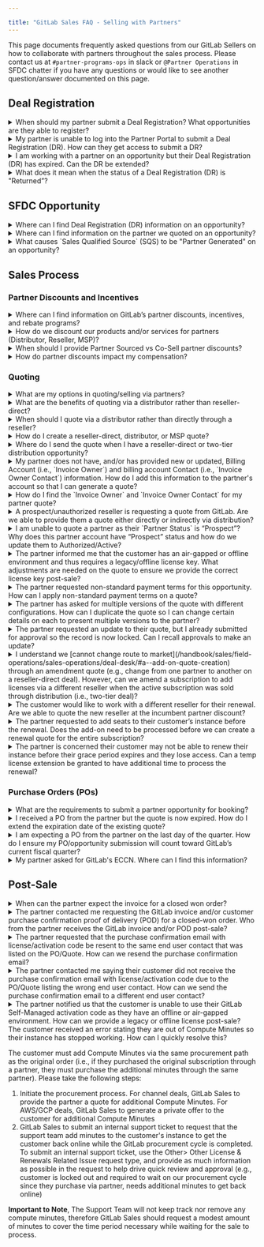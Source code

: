 ```yaml
---

title: "GitLab Sales FAQ - Selling with Partners"
---
```







<link rel="stylesheet" type="text/css" href="/stylesheets/biztech.css" />




This page documents frequently asked questions from our GitLab Sellers on how to collaborate with partners throughout the sales process. Please contact us at `#partner-programs-ops` in slack or `@Partner Operations` in SFDC chatter if you have any questions or would like to see another question/answer documented on this page.

## Deal Registration

<details>
<summary markdown="span">
When should my partner submit a Deal Registration? What opportunities are they able to register?
</summary>

GitLab has a [Partner Sourced Deal Registration](/handbook/sales/field-operations/channel-operations/#partner-sourced-deal-registration) (DR) program for Resale, MSP, and Referral opportunities. The partner should submit a Partner Sourced DR for an opportunity where they are **bringing net-new business to GitLab**, which can apply to opportunities for new logo, co-term add-on/upsell, or add-on/upsell as part of a renewal. Note, we can only approve one Partner Sourced DR for an opportunity, as only one partner can source a deal. Partners should not submit a Partner Sourced DR if they did not source the opportunity, and will generally receive Co-Sell discounts for these deals. Please refer to GitLab’s [Internal Incentive Guide](https://docs.google.com/document/d/1qiT_2EsnL20c4w0hyZ_CGaJQIzj8CSCsHERoR80cwws/edit#heading=h.9e3o7yaxw8mu) for more information on partner program discounts.

GitLab also has a [Service Attach DR](/handbook/sales/field-operations/channel-operations/#service-attach-opportunities) program which applies to opportunities where partners are selling their own professional services into a customer environment at the time of a GitLab product sale.

</details>

<details>
<summary markdown="span">
My partner is unable to log into the Partner Portal to submit a Deal Registration (DR). How can they get access to submit a DR?
</summary>

If the partner contact has a Partner Portal account but is unable to login, they can [select “Forgot Password”](https://partners.gitlab.com/English/) to reset their password. If they do not have a Partner Portal account, they can [select “Request Portal Access”](https://partners.gitlab.com/English/) to set up an account. Please have the partner contact `partnersupport@gitlab.com` for assistance ​​if they have followed the directions but are still having issues.

Note, to submit a Deal Registration, the partner must first be an authorized GitLab partner as well as have completed the [required training](/handbook/resellers/channel-working-with-GitLab/#training--certification-requirements-for-transactions-deal-registrations-nfrs-and-letters-of-authorization-loas) in order to be granted access to submit a DR.

</details>

<details>
<summary markdown="span">
I am working with a partner on an opportunity but their Deal Registration (DR) has expired. Can the DR be extended?
</summary>

Yes, the expired DR can be [extended](/handbook/sales/field-operations/channel-operations/#rules-of-engagement-for-partner-sourced-deal-registration) for 30 days by the Channel Account Manager. Please chatter the Channel Account Manager to request that they extend the DR. If you need an extension longer than 30 days, please chatter `@Partner Operations` and provide the new date the registration should expire.

</details>

<details>
<summary markdown="span">
What does it mean when the status of a Deal Registration (DR) is "Returned”?
</summary>

The Channel Account Manager (CAM) assigned to the DR has reviewed and sent it back to the resale partner for additional information/context. Once the resale partner reviews and responds to the CAM's feedback, the CAM will be notified to review and action the updated DR.

</details>


## SFDC Opportunity

<details>
<summary markdown="span">
Where can I find Deal Registration (DR) information on an opportunity?
</summary>

DR information can be found in two areas on the opportunity:
- “Registrations” section in the related list quick links section at the top of the opportunity. This section contains all DRs attached to an opportunity, including approved, expired, rejected, and pending Partner Sourced DRs as well as Service Attach DRs.

![Opp DR Top Section](/handbook/sales/field-operations/channel-operations/images/opp_top_section.png "Deal Registration Opp")

- “Partner Sourced Deal Registration” section in the body of the opportunity which contains the approved Partner Sourced DR.

![DR Section](/handbook/sales/field-operations/channel-operations/images/dr_section.png "Deal Registration Section in Opp")

</details>

<details>
<summary markdown="span">
Where can I find information on the partner we quoted on an opportunity?
</summary>

Please refer to the “Primary Quote Partner Details” section of the opportunity which displays the partner information from the Primary Quote.

![Primary Quote Section](/handbook/sales/field-operations/channel-operations/images/quote_section.png "Primary Quote Section")

</details>

<details>
<summary markdown="span">
What causes `Sales Qualified Source` (SQS) to be "Partner Generated" on an opportunity?
</summary>

SQS on the opportunity will be "Partner Generated" if (i) there is an approved Partner Sourced Deal Registration or the Initial Source is Partner Qualified Lead. Refer to the [Partner Operations handbook](/handbook/sales/field-operations/channel-operations/#sfdc-opportunity-source-field-values-for-channel) for further details.

</details>


## Sales Process

### Partner Discounts and Incentives

<details>
<summary markdown="span">
Where can I find information on GitLab’s partner discounts, incentives, and rebate programs?
</summary>

Please refer to the [Internal Incentive Guide](https://docs.google.com/document/d/1qiT_2EsnL20c4w0hyZ_CGaJQIzj8CSCsHERoR80cwws/edit#heading=h.9e3o7yaxw8mu) which contains information on our partner discounts, incentives, rebate programs and more.

</details>

<details>
<summary markdown="span">
How do we discount our products and/or services for partners (Distributor, Reseller, MSP)?
</summary>

Please refer to the [Internal Incentive Guide](https://docs.google.com/document/d/1qiT_2EsnL20c4w0hyZ_CGaJQIzj8CSCsHERoR80cwws/edit#heading=h.9e3o7yaxw8mu) to obtain partner program discounts for our products and services.

</details>

<details>
<summary markdown="span">
When should I provide Partner Sourced vs Co-Sell partner discounts?
</summary>

If the opportunity is for new or add-on/upsell business:
- **sourced** by the partner (including adding licenses as part of a renewal opportunity), the partner should submit a Partner Sourced Deal Registration (DR) for the opportunity. The GitLab CAM and ASM will approve the DR and then you can provide Partner Sourced discounts to the DR partner for the new or add-on portion of the deal.
- **not sourced** by the partner, the partner will generally receive co-sell discounts.

If the opportunity is a flat renewal, refer to the [Partner Operations handbook](/handbook/sales/field-operations/channel-operations/#incumbency-renewals) for rules on partner incumbency.

Refer to the [Internal Incentive Guide](https://docs.google.com/document/d/1qiT_2EsnL20c4w0hyZ_CGaJQIzj8CSCsHERoR80cwws/edit#heading=h.9e3o7yaxw8mu) for information regarding our partner program discounts for your quote.

</details>

<details>
<summary markdown="span">
How do partner discounts impact my compensation?
</summary>

Please refer to GitLab's [channel neutral compensation policy](/handbook/sales/field-operations/channel-operations/#channel-neutral). Please contact the Sales Compensation team if you have any questions on a specific opportunity after reviewing the policy.

</details>


### Quoting

<details>
<summary markdown="span">
What are my options in quoting/selling via partners?
</summary>

- **Reseller** - GitLab quotes (i.e., sells to) the reseller, and reseller quotes the end customer. This is commonly referred to as a one-tier or reseller-direct deal
- **Distributor** - GitLab quotes (i.e., sells to) the distributor, distributor quotes the reseller, and reseller quotes the end customer. This is commonly referred to as a two-tier distribution deal
- **MSP** - GitLab quotes the MSP partner. The MSP partner purchases, holds title to, and manages the licenses that are used by their end customer, the MSP End User

</details>

<details>
<summary markdown="span">
What are the benefits of quoting via a distributor rather than reseller-direct?
</summary>

Please refer to the [Partner Operations handbook](/handbook/sales/field-operations/channel-operations/#why-does-gitlab-leverage-distribution) for details on the benefits of leveraging distribution.

</details>

<details>
<summary markdown="span">
When should I quote via a distributor rather than directly through a reseller?
</summary>

Please refer to the [Partner Operations handbook](/handbook/sales/field-operations/channel-operations/#distributor-requirements-and-coverage-by-geo-and-market) for details on distributor requirements and coverage by Geo and Market.

</details>

<details>
<summary markdown="span">
How do I create a reseller-direct, distributor, or MSP quote?
</summary>

Please refer to the [Partner Operations handbook](/handbook/sales/field-operations/channel-operations/#partner-quoting-overview-and-resources) for an overview of the partner quoting process and links to key resources including step-by-step quoting guides.

</details>

<details>
<summary markdown="span">
Where do I send the quote when I have a reseller-direct or two-tier distribution opportunity?
</summary>

The quote needs to be sent to the partner, not the customer. Specifically, if your quote is:
- reseller-direct, send the quote to your reseller contact only (ensure you do not copy the customer)
- via distribution, send the quote to your distributor contact only (ensure you do not copy the reseller or the customer). Please refer to the [Partner Operations handbook](/handbook/sales/field-operations/channel-operations/#distributor-requirements-and-coverage-by-geo-and-market) for distribution contact information

</details>

<details>
<summary markdown="span">
My partner does not have, and/or has provided new or updated, Billing Account (i.e., `Invoice Owner`) and billing account Contact (i.e., `Invoice Owner Contact`) information. How do I add this information to the partner's account so that I can generate a quote?
</summary>

Please refer to the [Partner Operations handbook](/handbook/sales/field-operations/channel-operations/#billing-account-and-billing-account-contact-on-partner-account-record) for details on how to add or update billing information on the Partner Account record.

</details>

<details>
<summary markdown="span">
How do I find the `Invoice Owner` and `Invoice Owner Contact` for my partner quote?
</summary>

The `Invoice Owner` and `Invoice Owner Contact` on a partner quote represent the partner’s Billing Account and billing account Contact records, respectively. Please refer to the [Partner Operations handbook](/handbook/sales/field-operations/channel-operations/#how-to-find-partner-billing-records-in-sfdc-and-use-for-quoting) for details on how to find these records in SFDC and use them for quoting.

</details>

<details>
<summary markdown="span">
A prospect/unauthorized reseller is requesting a quote from GitLab. Are we able to provide them a quote either directly or indirectly via distribution?
</summary>

We are not able to quote an unauthorized reseller. Please encourage the reseller to [sign up as a partner](https://partners.gitlab.com/English/register_email.aspx) so you can provide a GitLab quote. If this is not possible, the opportunity owner and/or Channel Account Manager (CAM) can create a legal case on the opportunity to request a one-time authorization for the partner to transact with GitLab. If the request is reviewed and approved, Legal will work with the opportunity owner, CAM, and Sales Support to take the necessary steps to provide a one-time authorization.

</details>

<details>
<summary markdown="span">
I am unable to quote a partner as their `Partner Status` is “Prospect”? Why does this partner account have “Prospect” status and how do we update them to Authorized/Active?
</summary>

The partner account is in [“Prospect” status](/handbook/sales/field-operations/channel-operations/#standard-channel-practices) because they have not yet signed our partner agreement and/or completed their required sales training. Please contact the Channel Account Manager that owns the partner account in SFDC to request that they work with the partner to get them authorized.

</details>

<details>
<summary markdown="span">
The partner informed me that the customer has an air-gapped or offline environment and thus requires a legacy/offline license key. What adjustments are needed on the quote to ensure we provide the correct license key post-sale?
</summary>

Please follow the instructions in the [Cloud Licensing guide](https://docs.google.com/presentation/d/1gbdHGCLTc0yis0VFyBBZkriMomNo8audr0u8XXTY2iI/edit#slide=id.g137e73c15b5_0_298) to request approval for a legacy/offline at the time of quoting.

</details>

<details>
<summary markdown="span">
The partner requested non-standard payment terms for this opportunity. How can I apply non-standard payment terms on a quote?
</summary>

Please refer to the [Deal Desk handbook](/handbook/sales/field-operations/sales-operations/deal-desk/#new-subscription-quote) and [approval matrix](https://docs.google.com/document/d/1-CH-uH_zr0qaVaV1QbmVZ1rF669DsaUeq9w-q1QiKPE/edit#heading=h.ebvtllqqeve9) for details on applying non-standard payment terms.

</details>

<details>
<summary markdown="span">
The partner has asked for multiple versions of the quote with different configurations. How can I duplicate the quote so I can change certain details on each to present multiple versions to the partner?
</summary>

Please refer to the [Deal Desk handbook](/handbook/sales/field-operations/sales-operations/deal-desk/#how-to-clone-an-existing-quote) for details on how to clone a quote.

</details>

<details>
<summary markdown="span">
The partner requested an update to their quote, but I already submitted for approval so the record is now locked. Can I recall approvals to make an update?
</summary>

Yes, please refer to the [Deal Desk Handbook](/handbook/sales/field-operations/sales-operations/deal-desk/#recall-a-quote-from-approvals) for guidance on recalling a quote from approvals.

</details>

<details>
<summary markdown="span">
I understand we [cannot change route to market](/handbook/sales/field-operations/sales-operations/deal-desk/#a--add-on-quote-creation) through an amendment quote (e.g., change from one partner to another on a reseller-direct deal). However, can we amend a subscription to add licenses via a different reseller when the active subscription was sold through distribution (i.e., two-tier deal)?
</summary>

Yes, our contract/subscription record is with the distributor on a two-tier deal, not the reseller. If the customer, distributor, and account team need to change the reseller for a co-term add-on on a two-tier deal, GitLab is able to accommodate the change.

</details>

<details>
<summary markdown="span">
The customer would like to work with a different reseller for their renewal. Are we able to quote the new reseller at the incumbent partner discount?
</summary>

Yes, if the customer provides formal communication through email to confirm they would like to work with the new reseller for their renewal, we are able to transfer incumbency discounts. Refer to the [Partner Operations handbook](/handbook/sales/field-operations/channel-operations/#incumbency-renewals) for further details.

</details>

<details>
<summary markdown="span">
The partner requested to add seats to their customer’s instance before the renewal. Does the add-on need to be processed before we can create a renewal quote for the entire subscription?
</summary>

Yes, for the customer’s overall license count to be accurate during the renewal, add-on licenses need to be fully processed before GitLab can generate a renewal quote. Please refer to the [Deal Desk handbook](/handbook/sales/field-operations/sales-operations/deal-desk/#transacting-a-separate-add-on-opportunity-prior-to-renewal) for further guidance.

</details>

<details>
<summary markdown="span">
The partner is concerned their customer may not be able to renew their instance before their grace period expires and they lose access. Can a temp license extension be granted to have additional time to process the renewal?
</summary>

Yes, you can [submit an internal support ticket](https://support-super-form-gitlab-com-support-support-op-651f22e90ce6d7.gitlab.io/) to request a temp license to prevent the customer from losing access while the renewal is processed.

</details>


### Purchase Orders (POs)

<details>
<summary markdown="span">
What are the requirements to submit a partner opportunity for booking?
</summary>

Please refer to the [Sales Order Processing handbook](/handbook/sales/field-operations/order-processing/#submit-an-opportunity-for-booking) for partner opportunity booking requirements.

</details>

<details>
<summary markdown="span">
I received a PO from the partner but the quote is now expired. How do I extend the expiration date of the existing quote?
</summary>

Please refer to the [Deal Desk handbook](/handbook/sales/field-operations/sales-operations/deal-desk/#how-to-extend-a-quote-expiration-date) for guidance on extending the expiration date of an existing quote.

</details>

<details>
<summary markdown="span">
I am expecting a PO from the partner on the last day of the quarter. How do I ensure my PO/opportunity submission will count toward GitLab’s current fiscal quarter?
</summary>

Please refer to the guidelines listed in the [Sales Order Processing handbook](/handbook/sales/field-operations/order-processing/#end-of-quarter-bookings) regarding end-of-quarter bookings.

</details>

<details>
<summary markdown="span">
My partner asked for GitLab's ECCN. Where can I find this information?
</summary>

You can find our ECCN in our [Trade Compliance handbook](/handbook/legal/trade-compliance/#how-do-trade-control-laws-apply-to-gitlab-software).

</details>


## Post-Sale

<details>
<summary markdown="span">
When can the partner expect the invoice for a closed won order?
</summary>

Invoices are sent [24 - 48 hours after the opportunity closes](/handbook/finance/accounting/finance-ops/billing-ops/#standard-operating-process).

</details>

<details>
<summary markdown="span">
The partner contacted me requesting the GitLab invoice and/or customer purchase confirmation proof of delivery (POD) for a closed-won order. Who from the partner receives the GitLab invoice and/or POD post-sale?
</summary>

The `Invoice Owner Contact` from the Primary Quote receives the GitLab invoice, while the `Sold To Work Email` of the `Invoice Owner` receives the POD (i.e., copy of the customer provisioning email from fulfillment). Note, these two contacts should be aligned on your quote, as the `Invoice Owner Contact` (i.e., billing account Contact) should be created from and thus match the details of the `Invoice Owner` (i.e., Billing Account). Please refer to the [Partner Operations handbook](/handbook/sales/field-operations/channel-operations/#how-to-find-partner-billing-records-in-sfdc-and-use-for-quoting) for details on partner billing records and how they apply to quoting a partner deal.

**Note**, on a two-tier deal, the distributor is invoiced by GitLab and thus the distributor receives the POD. Please connect the reseller with the distributor to obtain the POD if the reseller purchased through distribution.

</details>

<details>
<summary markdown="span">
The partner requested that the purchase confirmation email with license/activation code be resent to the same end user contact that was listed on the PO/Quote. How can we resend the purchase confirmation email?
</summary>

This can be actioned by either the GitLab Sales Rep or the partner:
- The GitLab Sales Rep can [submit an internal support ticket](https://support-super-form-gitlab-com-support-support-op-651f22e90ce6d7.gitlab.io/) to request that the support team send the purchase confirmation email to the same end user contact.
- The partner that received the Gitlab invoice (i.e., Distributor for two-tier deal, Reseller for one-tier deal) can [submit a support ticket](https://support.gitlab.com/hc/en-us/requests/new) with the GitLab invoice attached to request the purchase confirmation email be resent to the same end user contact.

</details>

<details>
<summary markdown="span">
The partner contacted me saying their customer did not receive the purchase confirmation email with license/activation code due to the PO/Quote listing the wrong end user contact. How can we send the purchase confirmation email to a different end user contact?
</summary>

The partner that received the GitLab invoice (i.e., Distributor for two-tier deal, Reseller for one-tier deal) needs to [submit a support ticket](https://support.gitlab.com/hc/en-us/requests/new) with the GitLab invoice attached to request the purchase confirmation email be sent to a new end user contact.

**Important to note**, the GitLab Sales Rep cannot change the end user contact post-sale on behalf of the partner or customer. The request to change the end user contact must either be submitted by the (i) partner that received our invoice as outlined above or (ii) customer contact listed as `Sold To Contact` on our final quote (i.e., the person that received the license).

</details>

<details>
<summary markdown="span">
The partner notified us that the customer is unable to use their GitLab Self-Managed activation code as they have an offline or air-gapped environment. How can we provide a legacy or offline license post-sale?
</summary>

Request approval from your VP via SFDC chatter to provide an offline or legacy license key for a closed-won opportunity. If/when VP approval is granted, [submit an internal support ticket](https://support-super-form-gitlab-com-support-support-op-651f22e90ce6d7.gitlab.io/) to request an updated license be issued to the customer.

</details>
<summary markdown="span">
The customer received an error stating they are out of Compute Minutes so their instance has stopped working. How can I quickly resolve this?
</summary>

The customer must add Compute Minutes via the same procurement path as the original order (i.e., if they purchased the original subscription through a partner, they must purchase the additional minutes through the same partner). Please take the following steps:

1. Initiate the procurement process. For channel deals, GitLab Sales to provide the partner a quote for additional Compute Minutes. For AWS/GCP deals, GitLab Sales to generate a private offer to the customer for additional Compute Minutes
2. GitLab Sales to submit an internal support ticket to request that the support team add minutes to the customer's instance to get the customer back online while the GitLab procurement cycle is completed. To submit an internal support ticket, use the Other> Other License & Renewals Related Issue request type, and provide as much information as possible in the request to help drive quick review and approval (e.g., customer is locked out and required to wait on our procurement cycle since they purchase via partner, needs additional minutes to get back online)

**Important to Note**, The Support Team will not keep track nor remove any compute minutes, therefore GitLab Sales should request a modest amount of minutes to cover the time period necessary while waiting for the sale to process.

</details>